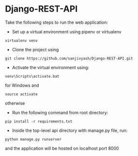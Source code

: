 # Django-REST-API

Take the following steps to run the web application: 
* Set up a virtual environment using pipenv or virtualenv
```
virtualenv venv
```
* Clone the project using 
```
git clone https://github.com/sanjivyash/Django-REST-API.git
```
* Activate the virtual environment using:
```
venv\Scripts\activate.bat
```
for Windows and 
```
source activate 
```
otherwise
* Run the following command from root directory:
```
pip install -r requirements.txt
```
* Inside the top-level api directory with manage.py file, run:
```
python manage.py runserver
```
and the application will be hosted on localhost port 8000
